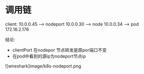 # 调用链
client: 10.0.0.45 --> nodeport 10.0.0.30 --> node 10.0.0.34 --> pod 172.16.2.176

结论:

- clientPort 在nodepor 节点转发是原por端口不变
- 在pod中看到的源ip为nodeport节点ip

![wireshark]image/k8s-nodeport.png
